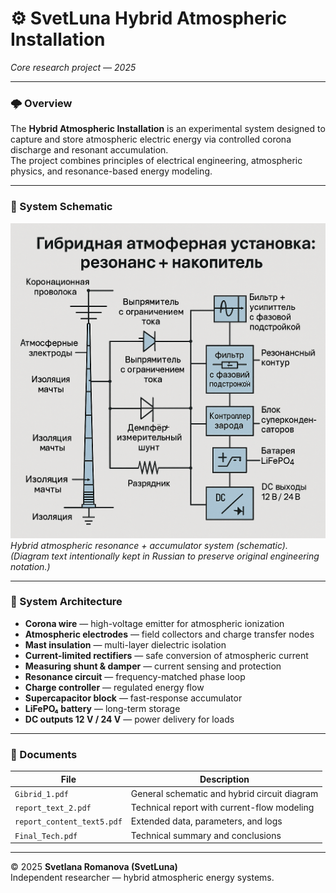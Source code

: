 # ⚙️ SvetLuna Hybrid Atmospheric Installation  
*Core research project — 2025*  

---

### 🌩️ Overview
The **Hybrid Atmospheric Installation** is an experimental system designed to capture and store atmospheric electric energy via controlled corona discharge and resonant accumulation.  
The project combines principles of electrical engineering, atmospheric physics, and resonance-based energy modeling.

---

### 🧭 System Schematic
![Hybrid Atmospheric Installation](./78cd4ddd-4886-4c52-9949-6272c710aa7a.png)  
*Hybrid atmospheric resonance + accumulator system (schematic).*  
*(Diagram text intentionally kept in Russian to preserve original engineering notation.)*

---

### 🧩 System Architecture
- **Corona wire** — high-voltage emitter for atmospheric ionization  
- **Atmospheric electrodes** — field collectors and charge transfer nodes  
- **Mast insulation** — multi-layer dielectric isolation  
- **Current-limited rectifiers** — safe conversion of atmospheric current  
- **Measuring shunt & damper** — current sensing and protection  
- **Resonance circuit** — frequency-matched phase loop  
- **Charge controller** — regulated energy flow  
- **Supercapacitor block** — fast-response accumulator  
- **LiFePO₄ battery** — long-term storage  
- **DC outputs 12 V / 24 V** — power delivery for loads  

---

### 📘 Documents
| File | Description |
|------|-------------|
| `Gibrid_1.pdf` | General schematic and hybrid circuit diagram |
| `report_text_2.pdf` | Technical report with current-flow modeling |
| `report_content_text5.pdf` | Extended data, parameters, and logs |
| `Final_Tech.pdf` | Technical summary and conclusions |

---

© 2025 **Svetlana Romanova (SvetLuna)**  
Independent researcher — hybrid atmospheric energy systems.
